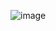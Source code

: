 ![image](https://github.com/khayitov-dev/Dynamic-User-Permission-DRF/assets/89244992/781e8752-b730-446d-bc0d-30f2742ad320)
